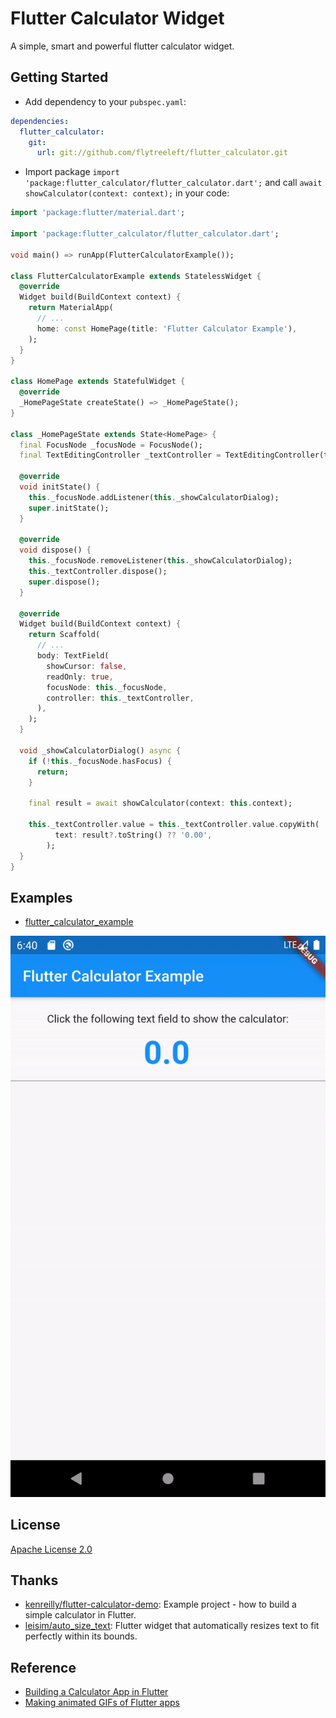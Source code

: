 Flutter Calculator Widget
==================================================

A simple, smart and powerful flutter calculator widget.

## Getting Started

- Add dependency to your `pubspec.yaml`:

```yaml
dependencies:
  flutter_calculator:
    git:
      url: git://github.com/flytreeleft/flutter_calculator.git
```

- Import package `import 'package:flutter_calculator/flutter_calculator.dart';` and call `await showCalculator(context: context);` in your code:

```dart
import 'package:flutter/material.dart';

import 'package:flutter_calculator/flutter_calculator.dart';

void main() => runApp(FlutterCalculatorExample());

class FlutterCalculatorExample extends StatelessWidget {
  @override
  Widget build(BuildContext context) {
    return MaterialApp(
      // ...
      home: const HomePage(title: 'Flutter Calculator Example'),
    );
  }
}

class HomePage extends StatefulWidget {
  @override
  _HomePageState createState() => _HomePageState();
}

class _HomePageState extends State<HomePage> {
  final FocusNode _focusNode = FocusNode();
  final TextEditingController _textController = TextEditingController(text: '0.00');

  @override
  void initState() {
    this._focusNode.addListener(this._showCalculatorDialog);
    super.initState();
  }

  @override
  void dispose() {
    this._focusNode.removeListener(this._showCalculatorDialog);
    this._textController.dispose();
    super.dispose();
  }

  @override
  Widget build(BuildContext context) {
    return Scaffold(
      // ...
      body: TextField(
        showCursor: false,
        readOnly: true,
        focusNode: this._focusNode,
        controller: this._textController,
      ),
    );
  }

  void _showCalculatorDialog() async {
    if (!this._focusNode.hasFocus) {
      return;
    }

    final result = await showCalculator(context: this.context);

    this._textController.value = this._textController.value.copyWith(
          text: result?.toString() ?? '0.00',
        );
  }
}
```

## Examples

- [flutter_calculator_example](./example/)

![](./docs/images/example.gif)

## License

[Apache License 2.0](https://www.apache.org/licenses/LICENSE-2.0)

## Thanks

- [kenreilly/flutter-calculator-demo](https://github.com/kenreilly/flutter-calculator-demo): Example project - how to build a simple calculator in Flutter.
- [leisim/auto_size_text](https://github.com/leisim/auto_size_text): Flutter widget that automatically resizes text to fit perfectly within its bounds.

## Reference

- [Building a Calculator App in Flutter](https://itnext.io/building-a-calculator-app-in-flutter-824254704fe6)
- [Making animated GIFs of Flutter apps](https://github.com/flutter/flutter/wiki/Making-animated-GIFs-of-Flutter-apps)
